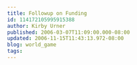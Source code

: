 ```yaml
---
title: Followup on Funding
id: 114172105995915388
author: Kirby Urner
published: 2006-03-07T11:09:00.000-08:00
updated: 2006-11-15T11:43:13.972-08:00
blog: world_game
tags: 
---
```



